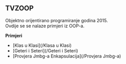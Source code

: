 ## TVZOOP
Objektno orijentirano programiranje godina 2015.  
Ovdije se se nalaze primjeri iz OOP-a.

**Primjeri**
- [Klas u Klasi](/Klasa u Klasi)
- [Geteri i Seteri](/Geteri i Seteri)
- [Provjera Jmbg-a Enkapsulacija](/Provjera Jmbg-a)
